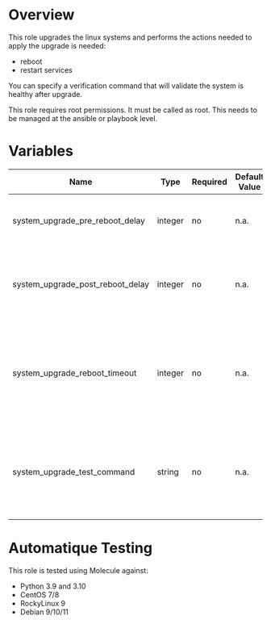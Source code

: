 # Overview

This role upgrades the linux systems and performs the actions needed to apply the upgrade is needed:
- reboot
- restart services

You can specify a verification command that will validate the system is healthy after upgrade.

This role requires root permissions. It must be called as root. This needs to be managed at the ansible or playbook level.

# Variables

| Name  | Type | Required | Default Value | Description |
| ----- | ---- | -------- | ------------- | ----------- |
| system_upgrade_pre_reboot_delay | integer | no | n.a. | How long in seconds to wait before rebooting the system |
| system_upgrade_post_reboot_delay | integer | no | n.a. | How long in seconds to wait after rebooting the system to check the health |
| system_upgrade_reboot_timeout | integer | no | n.a. | How long in seconds to wait after rebooting the system before considering it failed if not responding |
| system_upgrade_test_command | string | no | n.a. | Absolute path of a script validating the health of the system. Return 0 for healthy |


# Automatique Testing

This role is tested using Molecule against:
- Python 3.9 and 3.10
- CentOS 7/8
- RockyLinux 9
- Debian 9/10/11
